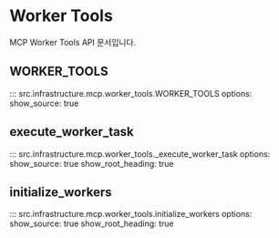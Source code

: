 # Worker Tools

MCP Worker Tools API 문서입니다.

## WORKER_TOOLS

::: src.infrastructure.mcp.worker_tools.WORKER_TOOLS
    options:
      show_source: true

## execute_worker_task

::: src.infrastructure.mcp.worker_tools._execute_worker_task
    options:
      show_source: true
      show_root_heading: true

## initialize_workers

::: src.infrastructure.mcp.worker_tools.initialize_workers
    options:
      show_source: true
      show_root_heading: true

